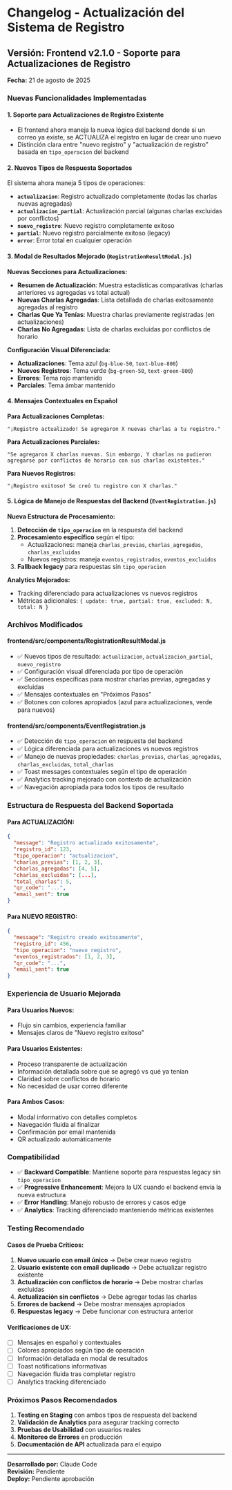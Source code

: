 # Changelog - Actualización del Sistema de Registro

## Versión: Frontend v2.1.0 - Soporte para Actualizaciones de Registro
**Fecha:** 21 de agosto de 2025

### Nuevas Funcionalidades Implementadas

#### 1. **Soporte para Actualizaciones de Registro Existente**
- El frontend ahora maneja la nueva lógica del backend donde si un correo ya existe, se ACTUALIZA el registro en lugar de crear uno nuevo
- Distinción clara entre "nuevo registro" y "actualización de registro" basada en `tipo_operacion` del backend

#### 2. **Nuevos Tipos de Respuesta Soportados**

El sistema ahora maneja 5 tipos de operaciones:

- **`actualizacion`**: Registro actualizado completamente (todas las charlas nuevas agregadas)
- **`actualizacion_partial`**: Actualización parcial (algunas charlas excluidas por conflictos)
- **`nuevo_registro`**: Nuevo registro completamente exitoso
- **`partial`**: Nuevo registro parcialmente exitoso (legacy)
- **`error`**: Error total en cualquier operación

#### 3. **Modal de Resultados Mejorado (`RegistrationResultModal.js`)**

**Nuevas Secciones para Actualizaciones:**
- **Resumen de Actualización**: Muestra estadísticas comparativas (charlas anteriores vs agregadas vs total actual)
- **Nuevas Charlas Agregadas**: Lista detallada de charlas exitosamente agregadas al registro
- **Charlas Que Ya Tenías**: Muestra charlas previamente registradas (en actualizaciones)
- **Charlas No Agregadas**: Lista de charlas excluidas por conflictos de horario

**Configuración Visual Diferenciada:**
- **Actualizaciones**: Tema azul (`bg-blue-50`, `text-blue-800`)
- **Nuevos Registros**: Tema verde (`bg-green-50`, `text-green-800`)
- **Errores**: Tema rojo mantenido
- **Parciales**: Tema ámbar mantenido

#### 4. **Mensajes Contextuales en Español**

**Para Actualizaciones Completas:**
```
"¡Registro actualizado! Se agregaron X nuevas charlas a tu registro."
```

**Para Actualizaciones Parciales:**
```
"Se agregaron X charlas nuevas. Sin embargo, Y charlas no pudieron agregarse por conflictos de horario con sus charlas existentes."
```

**Para Nuevos Registros:**
```
"¡Registro exitoso! Se creó tu registro con X charlas."
```

#### 5. **Lógica de Manejo de Respuestas del Backend (`EventRegistration.js`)**

**Nueva Estructura de Procesamiento:**
1. **Detección de `tipo_operacion`** en la respuesta del backend
2. **Procesamiento específico** según el tipo:
   - Actualizaciones: maneja `charlas_previas`, `charlas_agregadas`, `charlas_excluidas`
   - Nuevos registros: maneja `eventos_registrados`, `eventos_excluidos`
3. **Fallback legacy** para respuestas sin `tipo_operacion`

**Analytics Mejorados:**
- Tracking diferenciado para actualizaciones vs nuevos registros
- Métricas adicionales: `{ update: true, partial: true, excluded: N, total: N }`

### Archivos Modificados

#### **frontend/src/components/RegistrationResultModal.js**
- ✅ Nuevos tipos de resultado: `actualizacion`, `actualizacion_partial`, `nuevo_registro`
- ✅ Configuración visual diferenciada por tipo de operación
- ✅ Secciones específicas para mostrar charlas previas, agregadas y excluidas
- ✅ Mensajes contextuales en "Próximos Pasos"
- ✅ Botones con colores apropiados (azul para actualizaciones, verde para nuevos)

#### **frontend/src/components/EventRegistration.js**
- ✅ Detección de `tipo_operacion` en respuesta del backend
- ✅ Lógica diferenciada para actualizaciones vs nuevos registros
- ✅ Manejo de nuevas propiedades: `charlas_previas`, `charlas_agregadas`, `charlas_excluidas`, `total_charlas`
- ✅ Toast messages contextuales según el tipo de operación
- ✅ Analytics tracking mejorado con contexto de actualización
- ✅ Navegación apropiada para todos los tipos de resultado

### Estructura de Respuesta del Backend Soportada

#### **Para ACTUALIZACIÓN:**
```json
{
  "message": "Registro actualizado exitosamente",
  "registro_id": 123,
  "tipo_operacion": "actualizacion",
  "charlas_previas": [1, 2, 3],
  "charlas_agregadas": [4, 5],
  "charlas_excluidas": [...],
  "total_charlas": 5,
  "qr_code": "...",
  "email_sent": true
}
```

#### **Para NUEVO REGISTRO:**
```json
{
  "message": "Registro creado exitosamente",
  "registro_id": 456,
  "tipo_operacion": "nuevo_registro",
  "eventos_registrados": [1, 2, 3],
  "qr_code": "...",
  "email_sent": true
}
```

### Experiencia de Usuario Mejorada

#### **Para Usuarios Nuevos:**
- Flujo sin cambios, experiencia familiar
- Mensajes claros de "Nuevo registro exitoso"

#### **Para Usuarios Existentes:**
- Proceso transparente de actualización
- Información detallada sobre qué se agregó vs qué ya tenían
- Claridad sobre conflictos de horario
- No necesidad de usar correo diferente

#### **Para Ambos Casos:**
- Modal informativo con detalles completos
- Navegación fluida al finalizar
- Confirmación por email mantenida
- QR actualizado automáticamente

### Compatibilidad

- ✅ **Backward Compatible**: Mantiene soporte para respuestas legacy sin `tipo_operacion`
- ✅ **Progressive Enhancement**: Mejora la UX cuando el backend envía la nueva estructura
- ✅ **Error Handling**: Manejo robusto de errores y casos edge
- ✅ **Analytics**: Tracking diferenciado manteniendo métricas existentes

### Testing Recomendado

#### **Casos de Prueba Críticos:**
1. **Nuevo usuario con email único** → Debe crear nuevo registro
2. **Usuario existente con email duplicado** → Debe actualizar registro existente
3. **Actualización con conflictos de horario** → Debe mostrar charlas excluidas
4. **Actualización sin conflictos** → Debe agregar todas las charlas
5. **Errores de backend** → Debe mostrar mensajes apropiados
6. **Respuestas legacy** → Debe funcionar con estructura anterior

#### **Verificaciones de UX:**
- [ ] Mensajes en español y contextuales
- [ ] Colores apropiados según tipo de operación
- [ ] Información detallada en modal de resultados
- [ ] Toast notifications informativas
- [ ] Navegación fluida tras completar registro
- [ ] Analytics tracking diferenciado

### Próximos Pasos Recomendados

1. **Testing en Staging** con ambos tipos de respuesta del backend
2. **Validación de Analytics** para asegurar tracking correcto
3. **Pruebas de Usabilidad** con usuarios reales
4. **Monitoreo de Errores** en producción
5. **Documentación de API** actualizada para el equipo

---

**Desarrollado por:** Claude Code  
**Revisión:** Pendiente  
**Deploy:** Pendiente aprobación